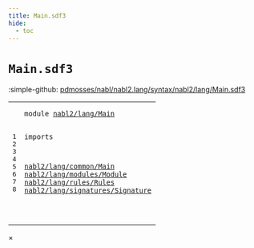 ```yaml
---
title: Main.sdf3
hide:
  - toc
---
```


# `Main.sdf3`

:simple-github: [pdmosses/nabl/nabl2.lang/syntax/nabl2/lang/Main.sdf3]

[pdmosses/nabl/nabl2.lang/syntax/nabl2/lang/Main.sdf3]: https://github.com/pdmosses/nabl/blob/master/nabl2.lang/syntax/nabl2/lang/Main.sdf3 "The source file on GitHub"

<div class="sdf3"><table class="highlighttable"><tbody><tr><td class="linenos"><div class="linenodiv"><pre><span></span>1
2
3
4
5
6
7
8
</pre></div></td>
<td class="code"><pre><code><span class="keyword">module</span> <a href="../../Lang.sdf3/#nabl2/lang/Main_6_3" id="nabl2/lang/Main_1_8" title="a definition with a single reference">nabl2/lang/Main</a>

<span class="keyword">imports</span>

  <a href="../common/Main.sdf3/#nabl2/lang/common/Main_1_8" id="nabl2/lang/common/Main_5_3" title="a reference to a single-file definition">nabl2/lang/common/Main</a>
  <a href="../modules/Module.sdf3/#nabl2/lang/modules/Module_1_8" id="nabl2/lang/modules/Module_6_3" title="a reference to a single-file definition">nabl2/lang/modules/Module</a>
  <a href="../rules/Rules.sdf3/#nabl2/lang/rules/Rules_1_8" id="nabl2/lang/rules/Rules_7_3" title="a reference to a single-file definition">nabl2/lang/rules/Rules</a>
  <a href="../signatures/Signature.sdf3/#nabl2/lang/signatures/Signature_1_8" id="nabl2/lang/signatures/Signature_8_3" title="a reference to a single-file definition">nabl2/lang/signatures/Signature</a>


</code></pre></td></tr></tbody></table></div>

<div id="modal">
  <div id="modal-content">
    <span id="modal-close">&times;</span>
    <h2 id="modal-h2"></h2>
    <p  id="modal-p"></p>
    <ul id="modal-ul"></ul>
  </div>
</div>
